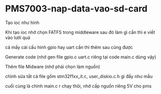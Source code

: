 # PMS7003-nap-data-vao-sd-card
Tạo ioc như hình

Khi tạo ioc nhớ chọn FATFS trong middleware sau đó làm gì cần thì e viết vào lười quá

cả mấy cái cấu hình gpio hay uart cần thì thêm sau cũng được

Generate code (nhớ gen file gpio.c uart.c riêng tại code main.c dùng vậy)

Thêm file Midware (nhớ phải chọn làm nguồn)

chỉnh sửa tất cả file gồm stm32f1xx_it.c, user_diskio.c.h gì đấy như mẫu

cuối cùng là chỉnh main.c r chạy thôi, nhớ cấp nguồn riêng 5V cho pms


